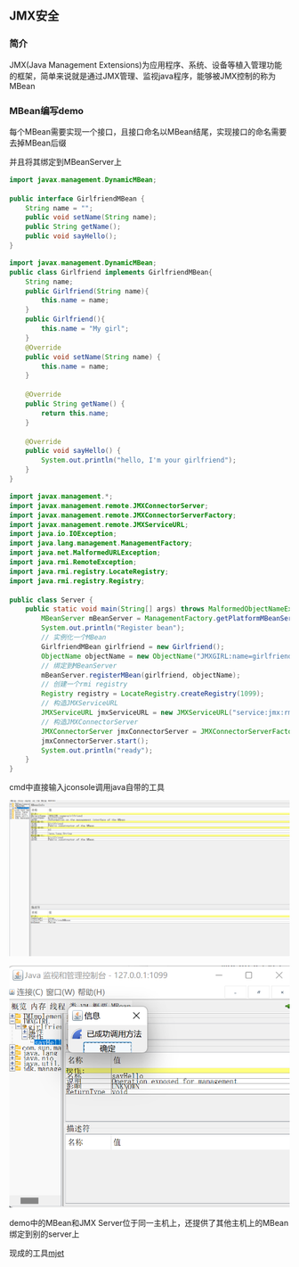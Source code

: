 ## JMX安全

### 简介

JMX(Java Management Extensions)为应用程序、系统、设备等植入管理功能的框架，简单来说就是通过JMX管理、监视java程序，能够被JMX控制的称为MBean

### MBean编写demo

每个MBean需要实现一个接口，且接口命名以MBean结尾，实现接口的命名需要去掉MBean后缀

并且将其绑定到MBeanServer上

```java
import javax.management.DynamicMBean;

public interface GirlfriendMBean {
    String name = "";
    public void setName(String name);
    public String getName();
    public void sayHello();
}
```

```java
import javax.management.DynamicMBean;
public class Girlfriend implements GirlfriendMBean{
    String name;
    public Girlfriend(String name){
        this.name = name;
    }
    public Girlfriend(){
        this.name = "My girl";
    }
    @Override
    public void setName(String name) {
        this.name = name;
    }

    @Override
    public String getName() {
        return this.name;
    }

    @Override
    public void sayHello() {
        System.out.println("hello, I'm your girlfriend");
    }
}
```

```java
import javax.management.*;
import javax.management.remote.JMXConnectorServer;
import javax.management.remote.JMXConnectorServerFactory;
import javax.management.remote.JMXServiceURL;
import java.io.IOException;
import java.lang.management.ManagementFactory;
import java.net.MalformedURLException;
import java.rmi.RemoteException;
import java.rmi.registry.LocateRegistry;
import java.rmi.registry.Registry;

public class Server {
    public static void main(String[] args) throws MalformedObjectNameException, NotCompliantMBeanException, InstanceAlreadyExistsException, MBeanRegistrationException, IOException {
        MBeanServer mBeanServer = ManagementFactory.getPlatformMBeanServer();
        System.out.println("Register bean");
        // 实例化一个MBean
        GirlfriendMBean girlfriend = new Girlfriend();
        ObjectName objectName = new ObjectName("JMXGIRL:name=girlfriend");
        // 绑定到MBeanServer
        mBeanServer.registerMBean(girlfriend, objectName);
        // 创建一个rmi registry
        Registry registry = LocateRegistry.createRegistry(1099);
        // 构造JMXServiceURL
        JMXServiceURL jmxServiceURL = new JMXServiceURL("service:jmx:rmi:///jndi/rmi://localhost:1099/jmxrmi");
        // 构造JMXConnectorServer
        JMXConnectorServer jmxConnectorServer = JMXConnectorServerFactory.newJMXConnectorServer(jmxServiceURL, null,mBeanServer);
        jmxConnectorServer.start();
        System.out.println("ready");
    }
}
```

cmd中直接输入jconsole调用java自带的工具

![image-20220420194804581](README.assets/image-20220420194804581.png)

![image-20220420195019239](README.assets/image-20220420195019239.png)

demo中的MBean和JMX Server位于同一主机上，还提供了其他主机上的MBean绑定到别的server上

现成的工具[mjet](https://github.com/mogwailabs/mjet)

